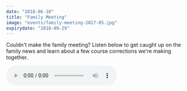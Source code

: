 ```yaml
---
date: "2018-06-10"
title: "Family Meeting"
image: "events/family-meeting-2017-05.jpg"
expirydate: "2018-09-29"
---
```


<div class="text-center" style="margin-bottom: 1em;">
Couldn't make the family meeting? Listen below to get caught up on the family news and learn about a few course
corrections we're making together.
</div>
<audio src="https://arborchurch.com/podcast/family-meeting-2018-06.m4a" controls="controls">

